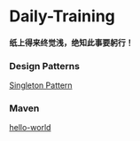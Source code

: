 ﻿# Daily-Training
#### 纸上得来终觉浅，绝知此事要躬行！
### Design Patterns    
[Singleton Pattern](/DesignPatterns/SingletonPattern)
### Maven
[hello-world](/Maven/hello-world)